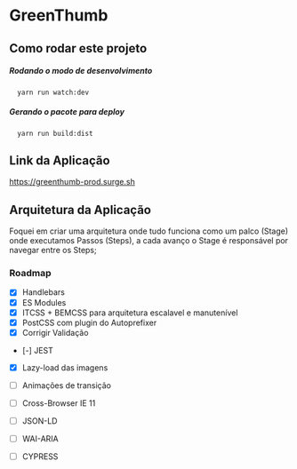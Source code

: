 # GreenThumb

## Como rodar este projeto

##### Rodando o modo de desenvolvimento


```
  yarn run watch:dev
```

##### Gerando o pacote para deploy

```
  yarn run build:dist
```

## Link da Aplicação

https://greenthumb-prod.surge.sh

## Arquitetura da Aplicação

Foquei em criar uma arquitetura onde tudo funciona como um palco (Stage) onde executamos Passos (Steps), a cada avanço o Stage é responsável por navegar entre os Steps;

### Roadmap

- [x] Handlebars
- [x] ES Modules
- [x] ITCSS + BEMCSS para arquitetura escalavel e manutenível
- [x] PostCSS com plugin do Autoprefixer
- [x] Corrigir Validação
- [-] JEST
- [x] Lazy-load das imagens
- [ ] Animações de transição
- [ ] Cross-Browser IE 11
- [ ] JSON-LD
- [ ] WAI-ARIA
- [ ] CYPRESS

